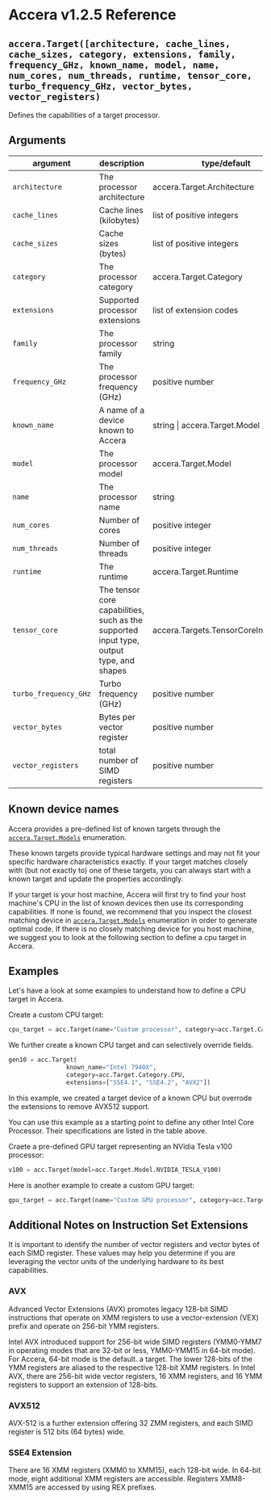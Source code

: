 [//]: # (Project: Accera)
[//]: # (Version: v1.2.50)

# Accera v1.2.5 Reference

## `accera.Target([architecture, cache_lines, cache_sizes, category, extensions, family, frequency_GHz, known_name, model, name, num_cores, num_threads, runtime, tensor_core, turbo_frequency_GHz, vector_bytes, vector_registers)`

Defines the capabilities of a target processor.

## Arguments

argument | description | type/default
--- | --- | ---
`architecture` | The processor architecture | accera.Target.Architecture
`cache_lines` | Cache lines (kilobytes) | list of positive integers
`cache_sizes` | Cache sizes (bytes) | list of positive integers
`category` | The processor category | accera.Target.Category
`extensions` | Supported processor extensions | list of extension codes
`family` | The processor family | string
`frequency_GHz` | The processor frequency (GHz) | positive number
`known_name` | A name of a device known to Accera | string \| accera.Target.Model / "HOST"
`model` | The processor model | accera.Target.Model
`name` | The processor name | string
`num_cores` | Number of cores | positive integer
`num_threads` | Number of threads | positive integer
`runtime` | The runtime | accera.Target.Runtime
`tensor_core` | The tensor core capabilities, such as the supported input type, output type, and shapes | accera.Targets.TensorCoreInformation
`turbo_frequency_GHz` | Turbo frequency (GHz) | positive number
`vector_bytes` | Bytes per vector register | positive number
`vector_registers` | total number of SIMD registers | positive number

## Known device names

Accera provides a pre-defined list of known targets through the [`accera.Target.Models`](<Model.md>) enumeration.

These known targets provide typical hardware settings and may not fit your specific hardware characteristics exactly. If your target matches closely with (but not exactly to) one of these targets, you can always start with a known target and update the properties accordingly.

If your target is your host machine, Accera will first try to find your host machine's CPU in the list of known devices then use its corresponding capabilities. If none is found, we recommend that you inspect the closest matching device in [`accera.Target.Models`](<Model.md>) enumeration in order to generate optimal code. If there is no closely matching device for you host machine, we suggest you to look at the following section to define a cpu target in Accera.

## Examples

Let's have a look at some examples to understand how to define a CPU target in Accera.

Create a custom CPU target:
```python
cpu_target = acc.Target(name="Custom processor", category=acc.Target.Category.CPU, architecture=acc.Target.Architecture.X86_64, num_cores=10)
```

We further create a known CPU target and can selectively override fields.

```python
gen10 = acc.Target(
                known_name="Intel 7940X",
                category=acc.Target.Category.CPU,
                extensions=["SSE4.1", "SSE4.2", "AVX2"])
```

In this example, we created a target device of a known CPU but overrode the
extensions to remove AVX512 support.

You can use this example as a starting point to define any other Intel Core Processor. Their specifications are listed in the table above.

Craete a pre-defined GPU target representing an NVidia Tesla v100 processor:

```python
v100 = acc.Target(model=acc.Target.Model.NVIDIA_TESLA_V100)
```

Here is another example to create a custom GPU target:

```python
gpu_target = acc.Target(name="Custom GPU processor", category=acc.Target.Category.GPU, default_block_size=16)
```

## Additional Notes on Instruction Set Extensions
It is important to identify the number of vector registers and vector bytes of each SIMD register. These values may help you determine if you are leveraging the vector units of the underlying hardware to its best capabilities.

### AVX
Advanced Vector Extensions (AVX) promotes legacy 128-bit SIMD instructions that operate on XMM registers to use a vector-extension (VEX) prefix and operate on 256-bit YMM registers.

Intel AVX introduced support for 256-bit wide SIMD registers (YMM0-YMM7 in operating modes that are 32-bit or less, YMM0-YMM15 in 64-bit mode). For Accera, 64-bit mode is the default.
a target. The lower 128-bits of the YMM registers are aliased to the respective 128-bit XMM registers.
In Intel AVX, there are 256-bit wide vector registers, 16 XMM registers, and 16 YMM registers to support an extension of 128-bits.

### AVX512
AVX-512 is a further extension offering 32 ZMM registers, and each SIMD register is 512 bits (64 bytes) wide.

### SSE4 Extension
There are 16 XMM registers (XMM0 to XMM15), each 128-bit wide. In 64-bit mode, eight additional XMM registers are accessible. Registers XMM8-XMM15 are accessed by using REX prefixes.

<div style="page-break-after: always;"></div>


